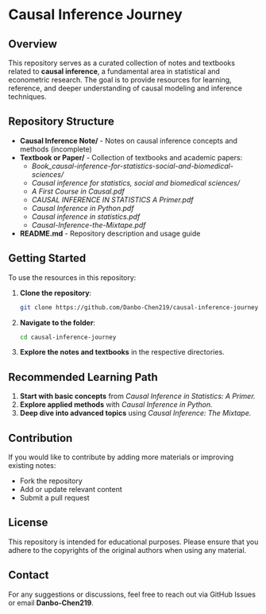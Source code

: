 # Causal Inference Journey

## Overview

This repository serves as a curated collection of notes and textbooks related to **causal inference**, a fundamental area in statistical and econometric research. The goal is to provide resources for learning, reference, and deeper understanding of causal modeling and inference techniques.

## Repository Structure

- **Causal Inference Note/** - Notes on causal inference concepts and methods (incomplete) 
- **Textbook or Paper/** - Collection of textbooks and academic papers:
  - *Book_causal-inference-for-statistics-social-and-biomedical-sciences/*
  - *Causal inference for statistics, social and biomedical sciences/*
  - *A First Course in Causal.pdf*
  - *CAUSAL INFERENCE IN STATISTICS A Primer.pdf*
  - *Causal Inference in Python.pdf*
  - *Causal inference in statistics.pdf*
  - *Causal-Inference-the-Mixtape.pdf*
- **README.md** - Repository description and usage guide

## Getting Started

To use the resources in this repository:

1. **Clone the repository**:

   ```sh
   git clone https://github.com/Danbo-Chen219/causal-inference-journey.git
   ```

2. **Navigate to the folder**:

   ```sh
   cd causal-inference-journey
   ```

3. **Explore the notes and textbooks** in the respective directories.

## Recommended Learning Path

1. **Start with basic concepts** from *Causal Inference in Statistics: A Primer.*
2. **Explore applied methods** with *Causal Inference in Python.*
3. **Deep dive into advanced topics** using *Causal Inference: The Mixtape.*

## Contribution

If you would like to contribute by adding more materials or improving existing notes:

- Fork the repository
- Add or update relevant content
- Submit a pull request

## License

This repository is intended for educational purposes. Please ensure that you adhere to the copyrights of the original authors when using any material.

## Contact

For any suggestions or discussions, feel free to reach out via GitHub Issues or email **Danbo-Chen219**.
